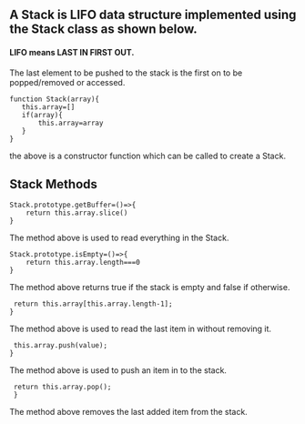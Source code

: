 ## A Stack is LIFO data structure implemented using the Stack class as shown below.

#### LIFO means LAST IN FIRST OUT. 

The last element to be pushed to the stack is the first on to be popped/removed or accessed.




 ``` 
 function Stack(array){
    this.array=[]
    if(array){
        this.array=array
    }
} 
``` 

the above is a constructor function which can be called to create a Stack.

##  Stack Methods


``` 
Stack.prototype.getBuffer=()=>{
    return this.array.slice()
} 
```
The method above is used to read everything in the Stack.


```
Stack.prototype.isEmpty=()=>{
    return this.array.length===0
}
```
The method above returns true if the stack is empty and false if otherwise.


```Stack.prototype.peek = function(){
 return this.array[this.array.length-1];
}
```
The method above is used to read the last item in without removing it.


```Stack.prototype.push = function(value){
 this.array.push(value);
}
````
The method above is used to push an item in to the stack.

```Stack.prototype.pop = function() {
 return this.array.pop();
 }
 ```
 
 The method above removes the last added item from the stack.


